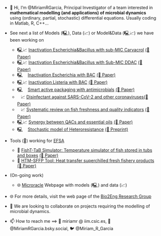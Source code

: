 - 👋 Hi, I’m @MiriamRGarcia, Principal Investigator of a team interested in **mathematical modelling (and applications) of microbial dynamics** using (ordinary, partial, stochastic) differential equations. Usually coding in Matlab, R, C++...
- See next a list of Models (🖳), Data (📈) or Model&Data (🖳📈) we have been working on
  - 🖳📈 [Inactivation Escherichia&Bacillus with sub-MIC Carvacrol](https://zenodo.org/doi/10.5281/zenodo.6656085) [(📜 Paper)](https://doi.org/10.1016/j.jfoodeng.2023.111734)
  - 🖳📈 [Inactivation Escherichia&Bacillus with Sub-MIC DDAC](https://zenodo.org/doi/10.5281/zenodo.5167910)       [(📜 Paper)](https://www.frontiersin.org/journals/microbiology/articles/10.3389/fmicb.2022.758237/pdf?isPublishedV2=false)
  - 🖳 &nbsp;&nbsp; [Inactivation Escherichia with BAC](https://zenodo.org/doi/10.5281/zenodo.1207616)              [(📜 Paper)](https://doi.org/10.3389/fmicb.2018.01259)
  - 🖳📈 [Inactivation Listeria with BAC](https://zenodo.org/doi/10.5281/zenodo.6651603)                             [(📜 Paper)](https://doi.org/10.3390/ijms241512132)
  - 🖳 &nbsp;&nbsp; [Smart active packaging with antimicrobials](https://zenodo.org/doi/10.5281/zenodo.3244153) [(📜 Paper)](https://doi.org/10.1016/j.fpsl.2019.10044610.1016/j.fpsl.2019.100446)
  - &nbsp;&nbsp; 📈 [Disinfectant against SARS-CoV-2 and other coronaviruses](https://zenodo.org/doi/10.5281/zenodo.4297015)[(📜 Paper)](https://doi.org/10.3390/foods10020283)
  - &nbsp;&nbsp; 📈 [Systematic review on fish freshness and quality indicators](https://zenodo.org/doi/10.5281/zenodo.6400471)     [(📜 Paper)](https://doi.org/10.3390/foods10020283)
  - 🖳📈 [Synergy between QACs and essential oils](https://zenodo.org/doi/10.5281/zenodo.11259960)                             [(📜 Paper)](https://doi.org/10.3390/foods13121831)
  - 🖳 &nbsp;&nbsp; [Stochastic model of Heteroresistance](https://doi.org/10.5281/zenodo.12635253)                             [(📜 Preprint)](https://dx.doi.org/10.2139/ssrn.4825402)
- Tools (🔧) working for [EFSA](https://www.efsa.europa.eu/en)
  - 🔧 [FishT-TaB Simulator: Temperature simulator of fish stored in tubs and boxes](https://zenodo.org/doi/10.5281/zenodo.3725615)  [(📜 Paper)](http://dx.doi.org/10.2903/j.efsa.2020.6091)
  - 🔧 [HTM-SFFP Tool: Heat transfer superchilled fresh fishery products](https://zenodo.org/doi/10.5281/zenodo.4304282) [(📜 Paper)](http://dx.doi.org/10.2903/j.efsa.2021.6378)


- (On-going work)
  - 🌐  [Microracle](https://microracle.shinyapps.io/Microracle/)  Webpage with models (🖳) and data (📈)

- 🌐 For more details, visit the web page of the [Bio2Eng Research Group ](https://bio2eng.csic.es)
- 👀 We are looking to collaborate on projects requiring the modelling of microbial dynamics.
- 📫 How to reach me ==> 📨 miriamr @ iim.csic.es, 🦋 @MiriamRGarcia.bsky.social, 🐦 @Miriam_R_Garcia
<!---
MiriamRGarcia/MiriamRGarcia is a ✨ special ✨ repository because its `README.md` (this file) appears on your GitHub profile.
You can click the Preview link to take a look at your changes.
--->


